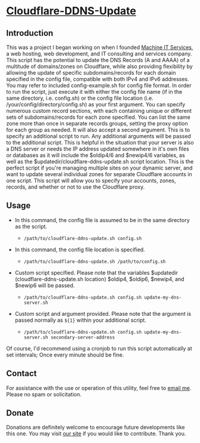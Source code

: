 # <a href="https://github.com/MachineITSvcs/Cloudflare-DDNS-Update" target="_blank">Cloudflare-DDNS-Update</a>

## Introduction

This was a project I began working on when I founded <a href="https://www.machineitservices.com/" target="_blank">Machine IT Services</a>, a web hosting, web development, and IT consulting and services company.
This script has the potential to update the DNS Records (A and AAAA) of a multitude of domains/zones on Cloudflare, while also providing flexibility by allowing the update of specific subdomains/records for each domain specified in the config file, compatible with both IPv4 and IPv6 addresses.
You may refer to included config-example.sh for config file format. In order to run the script, just execute it with either the config file name (if in the same directory, i.e. config.sh) or the config file location (i.e. /your/config/directory/config.sh) as your first argument. You can specify numerous custom record sections, with each containing unique or different sets of subdomains/records for each zone specified. You can list the same zone more than once in separate records groups, setting the proxy option for each group as needed.
It will also accept a second argument. This is to specify an additional script to run. Any additional arguments will be passed to the additional script. This is helpful in the situation that your server is also a DNS server or needs the IP address updated somewhere in it's own files or databases as it will include the $oldip4/6 and $newip4/6 variables, as well as the $updatedir/cloudflare-ddns-update.sh script location.
This is the perfect script if you're managing multiple sites on your dynamic server, and want to update several individual zones for separate Cloudflare accounts in one script. This script will allow you to specify your accounts, zones, records, and whether or not to use the Cloudflare proxy.

## Usage

- In this command, the config file is assumed to be in the same directory as the script.
	- `/path/to/cloudflare-ddns-update.sh config.sh`

- In this command, the config file location is specified.
	- `/path/to/cloudflare-ddns-update.sh /path/to/config.sh`

- Custom script specified. Please note that the variables $updatedir (cloudflare-ddns-update.sh location) $oldip4, $oldip6, $newip4, and $newip6 will be passed.
	- `/path/to/cloudflare-ddns-update.sh config.sh update-my-dns-server.sh`

- Custom script and argument provided. Please note that the argument is passed normally as `${1}` within your additional script.
	- `/path/to/cloudflare-ddns-update.sh config.sh update-my-dns-server.sh secondary-server-address`

Of course, I'd recommend using a cronjob to run this script automatically at set intervals; Once every minute should be fine.

## Contact

For assistance with the use or operation of this utility, feel free to <a href="mailto:contact@machineitservices.com">email me</a>. Please no spam or solicitation.

## Donate

Donations are definitely welcome to encourage future developments like this one. You may visit <a href="https://www.machineitservices.com/donate/" target="_blank">our site</a> if you would like to contribute. Thank you.
